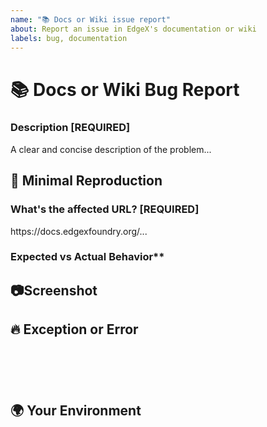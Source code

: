 ```yaml
---
name: "📚 Docs or Wiki issue report"
about: Report an issue in EdgeX's documentation or wiki
labels: bug, documentation
---
```

<!--🔅🔅🔅🔅🔅🔅🔅🔅🔅🔅🔅🔅🔅🔅🔅🔅🔅🔅🔅🔅🔅🔅🔅🔅🔅🔅🔅🔅🔅🔅🔅

Oh hi there! 😄

To expedite issue processing please search open and closed issues before submitting a new one.
Existing issues often contain information about workarounds, resolution, or progress updates.


Please do not remove sections of this template when submitting your issue.  If the section is not relevant to your issue, leave the section but enter "n/a" for not applicable.

Note some sections are marked "REQUIRED" and must be provided.  Never mark required sections "n/a".

🔅🔅🔅🔅🔅🔅🔅🔅🔅🔅🔅🔅🔅🔅🔅🔅🔅🔅🔅🔅🔅🔅🔅🔅🔅🔅🔅🔅🔅🔅🔅🔅🔅-->

# 📚 Docs or Wiki Bug Report

### Description [**REQUIRED**]

<!-- ✍️edit:--> A clear and concise description of the problem...


## 🔬 Minimal Reproduction

### What's the affected URL? [**REQUIRED**]
<!-- ✍️edit:--> https://docs.edgexfoundry.org/...


### Expected vs Actual Behavior**
<!-- If applicable please describe the difference between the expected and actual behavior after following the steps to reproduce. -->
<!-- ✍️edit:-->


## 📷Screenshot 
<!-- Often a screenshot can help to capture the issue better than a long description. -->
<!-- ✍️upload a screenshot:-->


## 🔥 Exception or Error
<pre><code>
<!-- If the issue is accompanied by an exception or an error, please share it below: -->
<!-- ✍️-->

</code></pre>


## 🌍  Your Environment
<!-- How are you viewing the docs? What browser? What version? : -->
<!-- ✍️-->